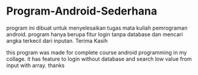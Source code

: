 # Program-Android-Sederhana

program ini dibuat untuk menyelesaikan tugas mata kuliah pemrograman android. program hanya berupa fitur login tanpa database dan mencari angka terkecil dari inputan. Terima Kasih

this program was made for complete course android programming in my collage. it has feature to login without database and search low value from input with array. thanks

